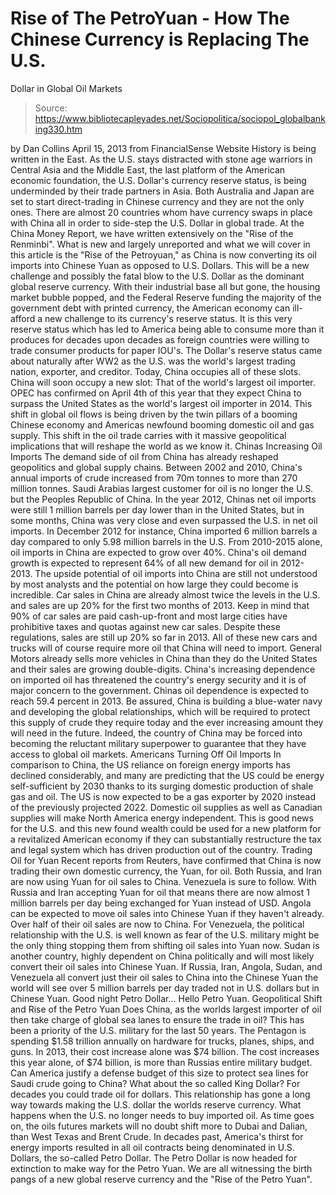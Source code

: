 # Rise of The PetroYuan - How The Chinese Currency is Replacing The U.S. 
Dollar in Global Oil Markets

> Source: https://www.bibliotecapleyades.net/Sociopolitica/sociopol_globalbanking330.htm

by Dan Collins
April 15, 2013
from
FinancialSense Website
History is being written in the East.
As the
U.S. stays distracted with stone age warriors in Central Asia and the Middle
East, the last platform of the American economic foundation, the U.S.
Dollar's currency reserve status, is being underminded by their trade
partners in Asia.
Both Australia and Japan are set to start
direct-trading in Chinese currency and they are not the only ones. There are
almost 20 countries whom have currency swaps in place with China all in
order to side-step the U.S. Dollar in global trade.
At the China Money Report, we have written
extensively on the "Rise of the Renminbi".
What is new and largely unreported and what we
will cover in this article is the "Rise of the Petroyuan," as China is now
converting its oil imports into Chinese Yuan as opposed to U.S. Dollars.
This will be a new challenge and possibly the fatal blow to the U.S. Dollar
as the dominant global reserve currency.
With their industrial base all but gone, the housing market bubble popped,
and
the Federal Reserve funding the majority of the government debt
with printed currency, the American economy can ill-afford a new challenge
to its currency's reserve status. It is this very reserve status which has
led to America being able to consume more than it produces for decades upon
decades as foreign countries were willing to trade consumer products for
paper
IOU's.
The Dollar's reserve status came about naturally
after WW2 as the U.S. was the world's largest trading nation, exporter, and
creditor. Today, China occupies all of these slots.
China will soon occupy a new slot: That of the world's largest oil importer.
OPEC has confirmed on April 4th of this year
that they expect China to surpass the United States as the world's largest
oil importer in 2014. This shift in global oil flows is being driven by the
twin pillars of a booming Chinese economy and Americas newfound booming
domestic oil and gas supply.
This shift in the oil trade carries with it
massive geopolitical implications that will reshape the world as we know it.
Chinas Increasing Oil
Imports
The demand side of oil from China has already reshaped geopolitics and
global supply chains.
Between 2002 and 2010, China's annual imports of crude
increased from 70m tonnes to more than 270 million tonnes. Saudi Arabias
largest customer for oil is no longer the U.S. but the Peoples Republic of
China. In the year 2012, Chinas net oil imports were still 1 million
barrels per day lower than in the United States, but in some months, China
was very close and even surpassed the U.S. in net oil imports.
In December
2012 for instance, China imported 6 million barrels a day compared to only
5.98 million barrels in the U.S. From 2010-2015 alone, oil imports in China
are expected to grow over 40%. China's oil demand growth is expected to
represent 64% of all new demand for oil in 2012-2013.
The upside potential of oil imports into China are still not understood by
most analysts and the potential on how large they could become is
incredible.
Car sales in China are already almost twice the levels in the
U.S. and sales are up 20% for the first two months of 2013. Keep in mind
that 90% of car sales are paid cash-up-front and most large cities have
prohibitive taxes and quotas against new car sales.
Despite these
regulations, sales are still up 20% so far in 2013. All of these new cars
and trucks will of course require more oil that China will need to import.
General Motors already sells more vehicles in China than they do the United
States and their sales are growing double-digits.
China's increasing dependence on imported oil has threatened the country's
energy security and it is of major concern to the government. Chinas oil
dependence is expected to reach 59.4 percent in 2013.
Be assured, China is
building a blue-water navy and developing the global relationships, which
will be required to protect this supply of crude they require today and the
ever increasing amount they will need in the future.
Indeed, the country of
China may be forced into becoming the reluctant military superpower to
guarantee that they have access to global oil markets.
Americans Turning Off
Oil Imports
In comparison to China, the US reliance on foreign energy imports has
declined considerably, and many are predicting that the US could be energy
self-sufficient by 2030 thanks to its surging domestic production of shale
gas and oil.
The US is now expected to be a gas exporter by 2020 instead of
the previously projected 2022. Domestic oil supplies as well as Canadian
supplies will make North America energy independent.
This is good news for
the U.S. and this new found wealth could be used for a new platform for a
revitalized American economy if they can substantially restructure the tax and
legal system which has driven production out of the country.
Trading Oil for Yuan
Recent reports from Reuters, have confirmed that China is now trading their
own domestic currency, the Yuan, for oil.
Both Russia, and Iran are now
using Yuan for oil sales to China. Venezuela is sure to follow.
With Russia
and Iran accepting Yuan for oil that means there are now almost 1 million
barrels per day being exchanged for Yuan instead of USD.
Angola can be
expected to move oil sales into Chinese Yuan if they haven't already. Over
half of their oil sales are now to China.
For Venezuela, the political
relationship with the U.S. is well known as fear of the U.S. military might
be the only thing stopping them from shifting oil sales into Yuan now.
Sudan
is another country, highly dependent on China politically and will most
likely convert their oil sales into Chinese Yuan.
If Russia, Iran, Angola, Sudan, and Venezuela all convert just their oil
sales to China into the Chinese Yuan the world will see over 5 million
barrels per day traded not in U.S. dollars but in Chinese Yuan.
Good night
Petro Dollar... Hello Petro Yuan.
Geopolitical Shift and Rise
of the Petro Yuan
Does China, as the worlds largest importer of oil then take charge of
global sea lanes to ensure the trade in oil?
This has been a priority of the
U.S. military for the last 50 years. The Pentagon is spending $1.58 trillion
annually on hardware for trucks, planes, ships, and guns. In 2013, their
cost increase alone was $74 billion. The cost increases this year alone, of
$74 billion, is more than Russias entire military budget.
Can America
justify a defense budget of this size to protect sea lines for Saudi crude
going to China?
What about the so called King Dollar?
For decades you could trade oil for
dollars. This relationship has gone a long way towards making the U.S.
dollar the worlds reserve currency. What happens when the U.S. no longer
needs to buy imported oil.
As time goes on, the oils futures markets will no
doubt shift more to Dubai and Dalian, than West Texas and Brent Crude. In
decades past, America's thirst for energy imports resulted in all oil
contracts being denominated in U.S. Dollars, the so-called Petro Dollar.
The
Petro Dollar is now headed for extinction to make way for the Petro Yuan.
We are all witnessing the birth pangs of a new global reserve currency and
the "Rise of the Petro Yuan".
